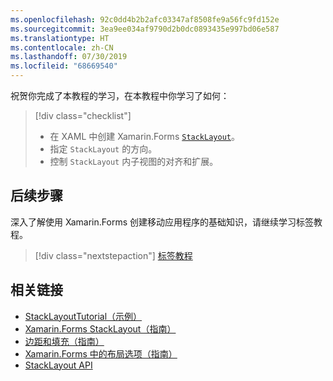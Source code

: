 ```yaml
---
ms.openlocfilehash: 92c0dd4b2b2afc03347af8508fe9a56fc9fd152e
ms.sourcegitcommit: 3ea9ee034af9790d2b0dc0893435e997bd06e587
ms.translationtype: HT
ms.contentlocale: zh-CN
ms.lasthandoff: 07/30/2019
ms.locfileid: "68669540"
---
```

祝贺你完成了本教程的学习，在本教程中你学习了如何：

> [!div class="checklist"]
> - 在 XAML 中创建 Xamarin.Forms [`StackLayout`](xref:Xamarin.Forms.StackLayout)。
> - 指定 `StackLayout` 的方向。
> - 控制 `StackLayout` 内子视图的对齐和扩展。

## <a name="next-steps"></a>后续步骤

深入了解使用 Xamarin.Forms 创建移动应用程序的基础知识，请继续学习标签教程。

> [!div class="nextstepaction"]
> [标签教程](~/get-started/tutorials/label/index.yml)

## <a name="related-links"></a>相关链接

- [StackLayoutTutorial（示例）](https://docs.microsoft.com/samples/xamarin/xamarin-forms-samples/getstarted-tutorials-stacklayouttutorial/)
- [Xamarin.Forms StackLayout（指南）](~/xamarin-forms/user-interface/layouts/stack-layout.md)
- [边距和填充（指南）](~/xamarin-forms/user-interface/layouts/margin-and-padding.md)
- [Xamarin.Forms 中的布局选项（指南）](~/xamarin-forms/user-interface/layouts/layout-options.md)
- [StackLayout API](xref:Xamarin.Forms.StackLayout)
